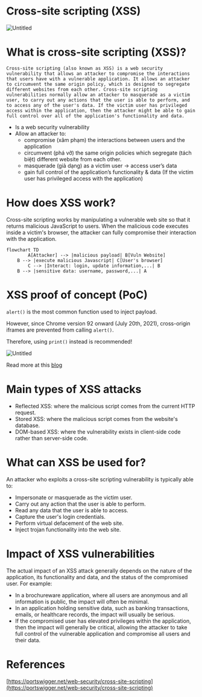 # Cross-site scripting (XSS)

![Untitled](Cross-site%20scripting%20(XSS)%20/Untitled.png)

# ****What is cross-site scripting (XSS)?****

```
Cross-site scripting (also known as XSS) is a web security vulnerability that allows an attacker to compromise the interactions that users have with a vulnerable application. It allows an attacker to circumvent the same origin policy, which is designed to segregate different websites from each other. Cross-site scripting vulnerabilities normally allow an attacker to masquerade as a victim user, to carry out any actions that the user is able to perform, and to access any of the user's data. If the victim user has privileged access within the application, then the attacker might be able to gain full control over all of the application's functionality and data.
```

- Is a web security vulnerability
- Allow an attacker to:
    - compromise (xâm phạm) the interactions between users and the application
    - circumvent (phá vỡ) the same origin policies which segregate (tách biệt) different website from each other.
    - masquerade (giả dạng) as a victim user → access user’s data
    - gain full control of the application’s functionality & data (If the victim user has privileged access with the application)

# How does XSS work?

Cross-site scripting works by manipulating a vulnerable web site so that it returns malicious JavaScript to users. When the malicious code executes inside a victim's browser, the attacker can fully compromise their interaction with the application.

```mermaid
flowchart TD
		A[Attacker] --> |malicious payload| B[Vuln Website]
    B --> |execute malicious Javascript| C[User's browser]
		C --> |Interact: login, update information,...| B
    B --> |sensitive data: username, password,...| A
```

# XSS proof of concept (PoC)

`alert()` is the most common function used to inject payload.

However, since Chrome version 92 onward (July 20th, 2021), cross-origin iframes are prevented from calling `alert()`.

Therefore, using `print()` instead is recommended!

![Untitled](Cross-site%20scripting%20(XSS)%20/Untitled%201.png)

Read more at this [blog](https://portswigger.net/research/alert-is-dead-long-live-print)

# Main types of XSS attacks

- Reflected XSS: where the malicious script comes from the current HTTP request.
- Stored XSS: where the malicious script comes from the website's database.
- DOM-based XSS: where the vulnerability exists in client-side code rather than server-side code.

# **What can XSS be used for?**

An attacker who exploits a cross-site scripting vulnerability is typically able to:

- Impersonate or masquerade as the victim user.
- Carry out any action that the user is able to perform.
- Read any data that the user is able to access.
- Capture the user's login credentials.
- Perform virtual defacement of the web site.
- Inject trojan functionality into the web site.

# **Impact of XSS vulnerabilities**

The actual impact of an XSS attack generally depends on the nature of the application, its functionality and data, and the status of the compromised user. For example:

- In a brochureware application, where all users are anonymous and all information is public, the impact will often be minimal.
- In an application holding sensitive data, such as banking transactions, emails, or healthcare records, the impact will usually be serious.
- If the compromised user has elevated privileges within the application, then the impact will generally be critical, allowing the attacker to take full control of the vulnerable application and compromise all users and their data.

# References

[https://portswigger.net/web-security/cross-site-scripting](https://portswigger.net/web-security/cross-site-scripting)